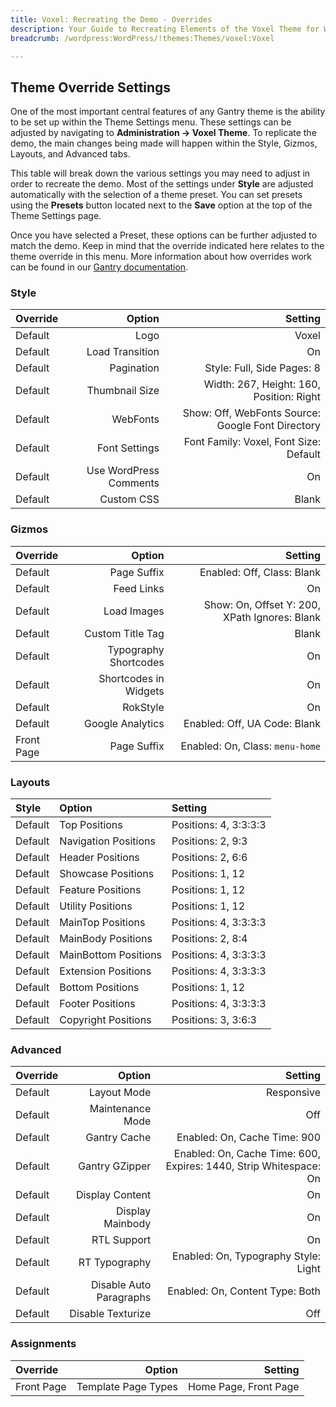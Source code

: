 ```yaml
---
title: Voxel: Recreating the Demo - Overrides
description: Your Guide to Recreating Elements of the Voxel Theme for WordPress
breadcrumb: /wordpress:WordPress/!themes:Themes/voxel:Voxel

---
```


Theme Override Settings
-----
One of the most important central features of any Gantry theme is the ability to be set up within the Theme Settings menu. These settings can be adjusted by navigating to **Administration -> Voxel Theme**. To replicate the demo, the main changes being made will happen within the Style, Gizmos, Layouts, and Advanced tabs. 

This table will break down the various settings you may need to adjust in order to recreate the demo. Most of the settings under **Style** are adjusted automatically with the selection of a theme preset. You can set presets using the **Presets** button located next to the **Save** option at the top of the Theme Settings page.

Once you have selected a Preset, these options can be further adjusted to match the demo. Keep in mind that the override indicated here relates to the theme override in this menu. More information about how overrides work can be found in our [Gantry documentation][override].

### Style

| Override |                 Option |                                           Setting |  
| :------- | ---------------------: | ------------------------------------------------: |  
| Default  |                   Logo |                                             Voxel |  
| Default  |        Load Transition |                                                On |  
| Default  |             Pagination |                        Style: Full, Side Pages: 8 |  
| Default  |         Thumbnail Size |          Width: 267, Height: 160, Position: Right |  
| Default  |               WebFonts | Show: Off, WebFonts Source: Google Font Directory |  
| Default  |          Font Settings |            Font Family: Voxel, Font Size: Default |  
| Default  | Use WordPress Comments |                                                On |  
| Default  |             Custom CSS |                                             Blank |  

### Gizmos

| Override   |                Option |                                       Setting |  
| :--------- | --------------------: | --------------------------------------------: |  
| Default    |           Page Suffix |                    Enabled: Off, Class: Blank |  
| Default    |            Feed Links |                                            On |  
| Default    |           Load Images | Show: On, Offset Y: 200, XPath Ignores: Blank |  
| Default    |      Custom Title Tag |                                         Blank |  
| Default    | Typography Shortcodes |                                            On |  
| Default    | Shortcodes in Widgets |                                            On |  
| Default    |              RokStyle |                                            On |  
| Default    |      Google Analytics |                  Enabled: Off, UA Code: Blank |  
| Front Page |           Page Suffix |               Enabled: On, Class: `menu-home` |  

### Layouts

| Style   | Option               | Setting               |  
| :------ | :------------------- | :-------------------- |  
| Default | Top Positions        | Positions: 4, 3:3:3:3 |  
| Default | Navigation Positions | Positions: 2, 9:3     |  
| Default | Header Positions     | Positions: 2, 6:6     |  
| Default | Showcase Positions   | Positions: 1, 12      |  
| Default | Feature Positions    | Positions: 1, 12      |  
| Default | Utility Positions    | Positions: 1, 12      |  
| Default | MainTop Positions    | Positions: 4, 3:3:3:3 |  
| Default | MainBody Positions   | Positions: 2, 8:4     |  
| Default | MainBottom Positions | Positions: 4, 3:3:3:3 |  
| Default | Extension Positions  | Positions: 4, 3:3:3:3 |  
| Default | Bottom Positions     | Positions: 1, 12      |  
| Default | Footer Positions     | Positions: 4, 3:3:3:3 |  
| Default | Copyright Positions  | Positions: 3, 3:6:3   |  

### Advanced

| Override |                  Option |                                                           Setting |  
| :------- | ----------------------: | ----------------------------------------------------------------: |  
| Default  |             Layout Mode |                                                        Responsive |  
| Default  |        Maintenance Mode |                                                               Off |  
| Default  |            Gantry Cache |                                      Enabled: On, Cache Time: 900 |  
| Default  |          Gantry GZipper | Enabled: On, Cache Time: 600, Expires: 1440, Strip Whitespace: On |  
| Default  |         Display Content |                                                                On |  
| Default  |        Display Mainbody |                                                                On |  
| Default  |             RTL Support |                                                                On |  
| Default  |           RT Typography |                              Enabled: On, Typography Style: Light |  
| Default  | Disable Auto Paragraphs |                                   Enabled: On, Content Type: Both |  
| Default  |       Disable Texturize |                                                               Off |  

### Assignments

| Override   |              Option |               Setting |  
| :--------- | ------------------: | --------------------: |  
| Front Page | Template Page Types | Home Page, Front Page |  

[override]: http://gantry-framework.org/documentation/wordpress/configure/